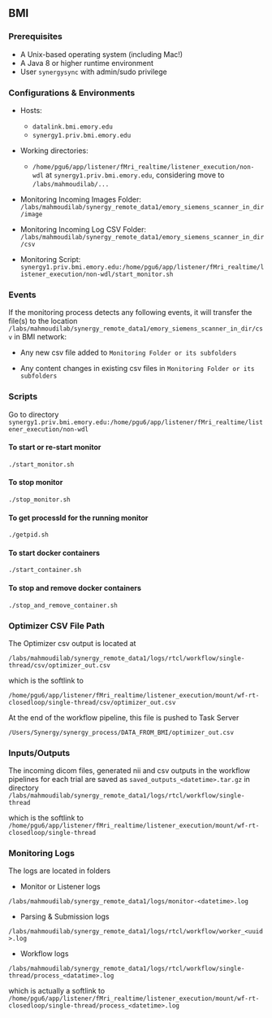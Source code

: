 ## BMI 

### Prerequisites

* A Unix-based operating system (including Mac!)
* A Java 8 or higher runtime environment
* User ```synergysync``` with admin/sudo privilege

### Configurations & Environments

* Hosts: 
  *  ```datalink.bmi.emory.edu``` 
  *  ```synergy1.priv.bmi.emory.edu```
* Working directories: 
  * ```/home/pgu6/app/listener/fMri_realtime/listener_execution/non-wdl``` at ```synergy1.priv.bmi.emory.edu```, considering move to ```/labs/mahmoudilab/...```
  
* Monitoring Incoming Images Folder: ```/labs/mahmoudilab/synergy_remote_data1/emory_siemens_scanner_in_dir/image```
  
* Monitoring Incoming Log CSV Folder: ```/labs/mahmoudilab/synergy_remote_data1/emory_siemens_scanner_in_dir/csv```

* Monitoring Script: ```synergy1.priv.bmi.emory.edu:/home/pgu6/app/listener/fMri_realtime/listener_execution/non-wdl/start_monitor.sh```

### Events 

If the monitoring process detects any following events, it will transfer the file(s) to the location ```/labs/mahmoudilab/synergy_remote_data1/emory_siemens_scanner_in_dir/csv``` in BMI network:

* Any new csv file added to ```Monitoring Folder or its subfolders```
  
* Any content changes in existing csv files in ```Monitoring Folder or its subfolders```

### Scripts

Go to directory ```synergy1.priv.bmi.emory.edu:/home/pgu6/app/listener/fMri_realtime/listener_execution/non-wdl```

#### To start or re-start monitor

```./start_monitor.sh```

#### To stop monitor

```./stop_monitor.sh```

#### To get processId for the running monitor

```./getpid.sh```

#### To start docker containers

```./start_container.sh```

#### To stop and remove docker containers

```./stop_and_remove_container.sh```

### Optimizer CSV File Path

The Optimizer csv output is located at 

```/labs/mahmoudilab/synergy_remote_data1/logs/rtcl/workflow/single-thread/csv/optimizer_out.csv```

which is the softlink to 

```/home/pgu6/app/listener/fMri_realtime/listener_execution/mount/wf-rt-closedloop/single-thread/csv/optimizer_out.csv```

At the end of the workflow pipeline, this file is pushed to Task Server 

```/Users/Synergy/synergy_process/DATA_FROM_BMI/optimizer_out.csv```

### Inputs/Outputs 

The incoming dicom files, generated nii and csv outputs in the workflow pipelines for each trial are saved as 
```saved_outputs_<datetime>.tar.gz``` in directory
```/labs/mahmoudilab/synergy_remote_data1/logs/rtcl/workflow/single-thread```

which is the softlink to 
```/home/pgu6/app/listener/fMri_realtime/listener_execution/mount/wf-rt-closedloop/single-thread```

### Monitoring Logs

The logs are located in folders

* Monitor or Listener logs 

```/labs/mahmoudilab/synergy_remote_data1/logs/monitor-<datetime>.log```

* Parsing & Submission logs 

```/labs/mahmoudilab/synergy_remote_data1/logs/rtcl/workflow/worker_<uuid>.log```

* Workflow logs 

```/labs/mahmoudilab/synergy_remote_data1/logs/rtcl/workflow/single-thread/process_<datatime>.log```

which is actually a softlink to 
```/home/pgu6/app/listener/fMri_realtime/listener_execution/mount/wf-rt-closedloop/single-thread/process_<datetime>.log```

